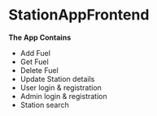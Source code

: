 # StationAppFrontend

**The App Contains**

  - Add Fuel
  - Get Fuel
  - Delete Fuel
  - Update Station details
  - User login & registration
  - Admin login & registration
  - Station search
  
